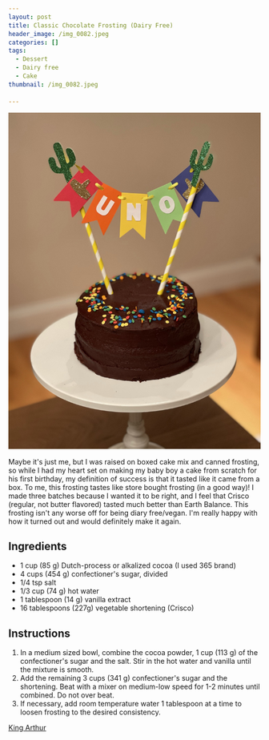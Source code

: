 ```yaml
---
layout: post
title: Classic Chocolate Frosting (Dairy Free)
header_image: /img_0082.jpeg
categories: []
tags:
  - Dessert
  - Dairy free
  - Cake
thumbnail: /img_0082.jpeg

---
```


![Image of Classic Chocolate Frosting (Dairy Free).](/upload//img_0082.jpeg)

Maybe it's just me, but I was raised on boxed cake mix and canned frosting, so while I had my heart set on making my baby boy a cake from scratch for his first birthday, my definition of success is that it tasted like it came from a box. To me, this frosting tastes like store bought frosting (in a good way)! I made three batches because I wanted it to be right, and I feel that Crisco (regular, not butter flavored) tasted much better than Earth Balance. This frosting isn't any worse off for being diary free/vegan. I'm really happy with how it turned out and would definitely make it again.

## Ingredients

- 1 cup (85 g) Dutch-process or alkalized cocoa (I used 365 brand)
- 4 cups (454 g) confectioner's sugar, divided
- 1/4 tsp salt
- 1/3 cup (74 g) hot water
- 1 tablespoon (14 g) vanilla extract
- 16 tablespoons (227g) vegetable shortening (Crisco)

## Instructions

1. In a medium sized bowl, combine the cocoa powder, 1 cup (113 g) of the confectioner's sugar and the salt. Stir in the hot water and vanilla until the mixture is smooth.
1. Add the remaining 3 cups (341 g) confectioner's sugar and the shortening. Beat with a mixer on medium-low speed for 1-2 minutes until combined. Do not over beat.
1. If necessary, add room temperature water 1 tablespoon at a time to loosen frosting to the desired consistency.


[King Arthur](https://www.kingarthurbaking.com/recipes/classic-birthday-cake-recipe)


